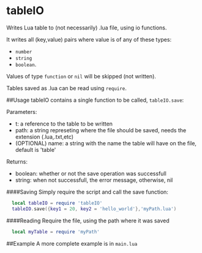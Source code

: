 # tableIO
Writes Lua table to (not necessarily) .lua file, using io functions.

It writes all (key,value) pairs where value is of any of these types:
* `number`
* `string`
* `boolean`.

Values of type `function` or `nil` will be skipped (not written).

Tables saved as .lua can be read using `require`.

##Usage
tableIO contains a single function to be called, `tableIO.save`:

Parameters:
* t: a reference to the table to be written
* path: a string represeting where the file should be saved, needs the extension (.lua,.txt,etc)
* (OPTIONAL) name: a string with the name the table will have on the file, default is 'table'

Returns:
* boolean: whether or not the save operation was successfull
* string: when not successfull, the error message, otherwise, nil

####Saving
Simply require the script and call the save function:
```Lua
  local tableIO = require 'tableIO'
  tableIO.save({key1 = 20, key2 = 'hello_world'},'myPath.lua')
```
####Reading
Require the file, using the path where it was saved
```Lua
  local myTable = require 'myPath'
```

##Example
A more complete example is in `main.lua`
